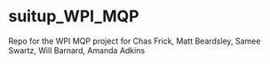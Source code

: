 # suitup_WPI_MQP
Repo for the WPI MQP project for Chas Frick, Matt Beardsley, Samee Swartz, Will Barnard, Amanda Adkins
